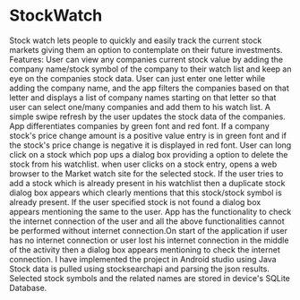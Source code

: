 # StockWatch
Stock watch lets people to quickly and easily track the current stock markets giving them an option to contemplate on their future investments.
Features:
User can view any companies current stock value by adding the company name/stock symbol of the company to their watch list and keep an eye on the companies stock data.
User can just enter one letter while adding the company name, and the app filters the companies based on that letter and displays a list of company names starting on that letter so that user can select one/many companies and add them to his watch list.
A simple swipe refresh by the user updates the stock data of the companies.
App differentiates companies by green font and red font. If a company stock's price change amount is a positive value entry is in green font and if the stock's price change is negative it is displayed in red font.
User can long click on a stock which pop ups a dialog box providing a option to delete the stock from his watchlist.
when user clicks on a stock entry, opens a web browser to the Market watch site for the selected stock.
If the user tries to add a stock which is already present in his watchlist then a duplicate stock dialog box appears which clearly mentions that this stock/stock symbol is already present.
If the user specified stock is not found a dialog box appears mentioning the same to the user.
App has the functionality to check the internet connection of the user and all the above functionalities cannot be performed without internet connection.On start of the application if user has no internet connection or user lost his internet connection in the middle of the activity then a dialog box appears mentioning to check the internet connection.
I have implemented the project in Android studio using Java
Stock data is pulled using stocksearchapi and parsing the json results.
Selected stock symbols and the related names are stored in device's SQLite Database.
